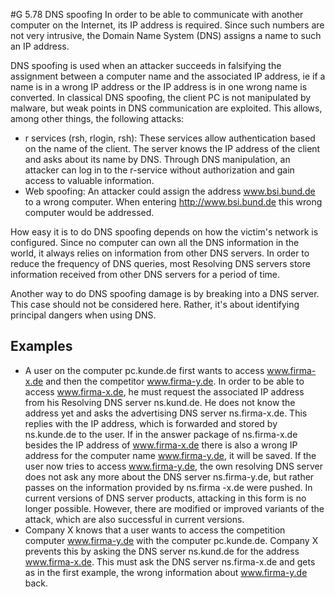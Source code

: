 #G 5.78 DNS spoofing
In order to be able to communicate with another computer on the Internet, its IP address is required. Since such numbers are not very intrusive, the Domain Name System (DNS) assigns a name to such an IP address.

DNS spoofing is used when an attacker succeeds in falsifying the assignment between a computer name and the associated IP address, ie if a name is in a wrong IP address or the IP address is in one wrong name is converted. In classical DNS spoofing, the client PC is not manipulated by malware, but weak points in DNS communication are exploited. This allows, among other things, the following attacks:

* r services (rsh, rlogin, rsh): These services allow authentication based on the name of the client. The server knows the IP address of the client and asks about its name by DNS. Through DNS manipulation, an attacker can log in to the r-service without authorization and gain access to valuable information.
* Web spoofing: An attacker could assign the address www.bsi.bund.de to a wrong computer. When entering http://www.bsi.bund.de this wrong computer would be addressed.


How easy it is to do DNS spoofing depends on how the victim's network is configured. Since no computer can own all the DNS information in the world, it always relies on information from other DNS servers. In order to reduce the frequency of DNS queries, most Resolving DNS servers store information received from other DNS servers for a period of time.

Another way to do DNS spoofing damage is by breaking into a DNS server. This case should not be considered here. Rather, it's about identifying principal dangers when using DNS.



## Examples 
* A user on the computer pc.kunde.de first wants to access www.firma-x.de and then the competitor www.firma-y.de. In order to be able to access www.firma-x.de, he must request the associated IP address from his Resolving DNS server ns.kund.de. He does not know the address yet and asks the advertising DNS server ns.firma-x.de. This replies with the IP address, which is forwarded and stored by ns.kunde.de to the user. If in the answer package of ns.firma-x.de besides the IP address of www.firma-x.de there is also a wrong IP address for the computer name www.firma-y.de, it will be saved. If the user now tries to access www.firma-y.de, the own resolving DNS server does not ask any more about the DNS server ns.firma-y.de, but rather passes on the information provided by ns.firma -x.de were pushed. In current versions of DNS server products, attacking in this form is no longer possible. However, there are modified or improved variants of the attack, which are also successful in current versions.
* Company X knows that a user wants to access the competition computer www.firma-y.de with the computer pc.kunde.de. Company X prevents this by asking the DNS server ns.kund.de for the address www.firma-x.de. This must ask the DNS server ns.firma-x.de and gets as in the first example, the wrong information about www.firma-y.de back.




